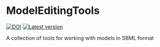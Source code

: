 # ModelEditingTools

[![DOI](https://zenodo.org/badge/571507934.svg?style=plastic)](https://doi.org/10.5281/zenodo.15103818)
[![Latest version](https://img.shields.io/badge/Latest_version-1.0-brightgreen.svg?style=plastic)](https://github.com/draeger-lab/ModelEditingTools/releases/)

A collection of tools for working with models in SBML format
